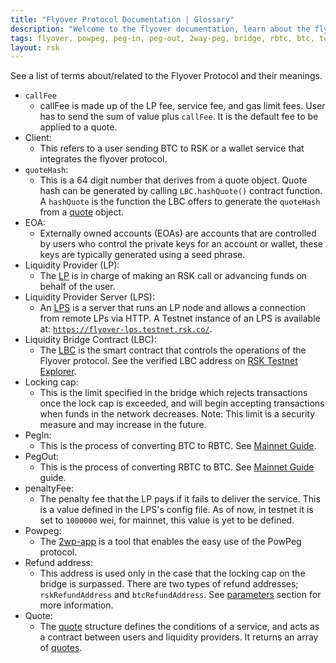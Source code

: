 ```yaml
---
title: "Flyover Protocol Documentation | Glossary"
description: "Welcome to the flyover documentation, learn about the flyover architecture, how to get started and integrate the flyover protocol into your project."
tags: flyover, powpeg, peg-in, peg-out, 2way-peg, bridge, rbtc, btc, testnet, mainnet, guide, setup, integrate, use
layout: rsk
---
```


See a list of terms about/related to the Flyover Protocol and their meanings.

- `callFee`
    - callFee is made up of the LP fee, service fee, and gas limit fees. User has to send the sum of value plus `callFee`. It is the default fee to be applied to a quote.
- Client: 
    - This refers to a user sending BTC to RSK or a wallet service that integrates the flyover protocol.
- `quoteHash`: 
    - This is a 64 digit number that derives from a quote object. Quote hash can be generated by calling `LBC.hashQuote()` contract function. A `hashQuote` is the function the LBC offers to generate the `quoteHash` from a [quote](/guides/flyover/design-architecture#operations) object.
- EOA:
    - Externally owned accounts (EOAs) are accounts that are controlled by users who control the private keys for an account or wallet, these keys are typically generated using a seed phrase. 
- Liquidity Provider (LP): 
    - The [LP](/guides/flyover/design-architecture#liquidity-provider-lp) is in charge of making an RSK call or advancing funds on behalf of the user.
- Liquidity Provider Server (LPS): 
    - An [LPS](/guides/flyover/tools#liquidity-provider-server-lps) is a server that runs an LP node and allows a connection from remote LPs via HTTP. A Testnet instance of an LPS is available at: [`https://flyover-lps.testnet.rsk.co/`](https://flyover-lps.testnet.rsk.co/).
- Liquidity Bridge Contract (LBC): 
    - The [LBC](/guides/flyover/design-architecture#liquidity-bridge-contract-lbc) is the smart contract that controls the operations of the Flyover protocol. See the verified LBC address on [RSK Testnet Explorer](https://explorer.testnet.rsk.co/address/0x0d77ed96104f41295d011ba16f4b79542bd7e390?__ctab=Code).
- Locking cap: 
    - This is the limit specified in the bridge which rejects transactions once the lock cap is exceeded, and will begin accepting transactions when funds in the network decreases. Note: This limit is a security measure and may increase in the future.
- PegIn: 
    - This is the process of converting BTC to RBTC. See [Mainnet Guide](https://developers.rsk.co/rsk/rbtc/conversion/networks/mainnet/).
- PegOut: 
    - This is the process of converting RBTC to BTC. See [Mainnet Guide](https://developers.rsk.co/rsk/rbtc/conversion/networks/mainnet/) guide.
- penaltyFee:
    - The penalty fee that the LP pays if it fails to deliver the service. This is a value defined in the LPS's config file. As of now, in testnet it is set to `1000000` wei, for mainnet, this value is yet to be defined.
- Powpeg:
    - The [2wp-app](https://2wp-app.rsk.co/) is a tool that enables the easy use of the PowPeg protocol.
- Refund address:
    - This address is used only in the case that the locking cap on the bridge is surpassed. There are two types of refund addresses; `rskRefundAddress` and `btcRefundAddress`. See [parameters](/guides/flyover/design-architecture#operations) section for more information.
- Quote: 
    - The [quote](/guides/flyover/design-architecture#quote) structure defines the conditions of a service, and acts as a contract between users and liquidity providers. It returns an array of [quotes](/guides/flyover/get-started#getquote).